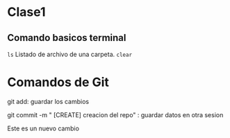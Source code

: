 # Clase1
## Comando basicos terminal
```ls``` Listado de archivo de una carpeta. 
```clear```
 

# Comandos de Git 

git add: guardar los cambios 

git commit -m "
[CREATE] creacion del repo" : guardar datos en otra sesion 

Este es un nuevo cambio 
